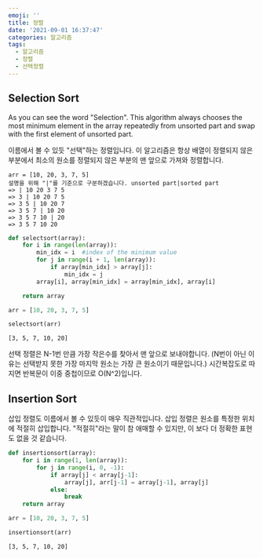 ```yaml
---
emoji: ''
title: 정렬
date: '2021-09-01 16:37:47'
categories: 알고리즘
tags:
  - 알고리즘
  - 정렬
  - 선택정렬
---
```


## Selection Sort

As you can see the word "Selection". This algorithm always chooses the most minimum element in the array repeatedly from unsorted part and swap with the first element of unsorted part.

이름에서 볼 수 있듯 "선택"하는 정렬입니다. 이 알고리즘은 항상 배열이 정렬되지 않은 부분에서 최소의 원소를 정렬되지 않은 부분의 맨 앞으로 가져와 정렬합니다.

```
arr = [10, 20, 3, 7, 5]
설명을 위해 "|"를 기준으로 구분하겠습니다. unsorted part|sorted part
=> | 10 20 3 7 5
=> 3 | 10 20 7 5
=> 3 5 | 10 20 7
=> 3 5 7 | 10 20
=> 3 5 7 10 | 20
=> 3 5 7 10 20
```

```python
def selectsort(array):
    for i in range(len(array)):
        min_idx = i  #index of the minimum value
        for j in range(i + 1, len(array)):
            if array[min_idx] > array[j]:
                min_idx = j
        array[i], array[min_idx] = array[min_idx], array[i]

    return array
```

```python
arr = [10, 20, 3, 7, 5]
```

```python
selectsort(arr)
```

    [3, 5, 7, 10, 20]

선택 정렬은 N-1번 만큼 가장 작은수를 찾아서 맨 앞으로 보내야합니다. (N번이 아닌 이유는 선택받지 못한 가장 마지막 원소는 가장 큰 원소이기 때문입니다.) 시간복잡도로 따지면 반복문이 이중 중첩이므로 O(N^2)입니다.

## Insertion Sort

삽입 정렬도 이름에서 볼 수 있듯이 매우 직관적입니다. 삽입 정렬은 원소를 특정한 위치에 적절히 삽입합니다.
"적절히"라는 말이 참 애매할 수 있지만, 이 보다 더 정확한 표현도 없을 것 같습니다.

```python
def insertionsort(array):
    for i in range(1, len(array)):
        for j in range(i, 0, -1):
            if array[j] < array[j-1]:
                array[j], arr[j-1] = array[j-1], array[j]
            else:
                break
    return array
```

```python
arr = [10, 20, 3, 7, 5]
```

```python
insertionsort(arr)
```

    [3, 5, 7, 10, 20]

```python

```
